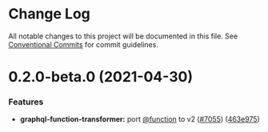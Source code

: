 # Change Log

All notable changes to this project will be documented in this file.
See [Conventional Commits](https://conventionalcommits.org) for commit guidelines.

# 0.2.0-beta.0 (2021-04-30)


### Features

* **graphql-function-transformer:** port [@function](https://github.com/function) to v2 ([#7055](https://github.com/aws-amplify/amplify-cli/issues/7055)) ([463e975](https://github.com/aws-amplify/amplify-cli/commit/463e97593d5486d1f9d10bcabde26d3e36dee7f2))
